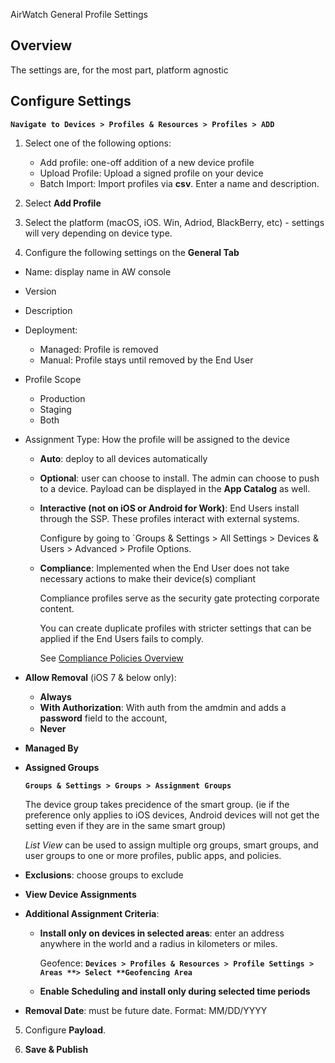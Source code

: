 AirWatch General Profile Settings

## Overview

The settings are, for the most part, platform agnostic 

## Configure Settings

**`Navigate to Devices > Profiles & Resources > Profiles > ADD`** 

1.  Select one of the following options:

    -   Add profile: one-off addition of a new device profile
    -   Upload Profile: Upload a signed profile on your device 
    -   Batch Import: Import profiles via **csv**. Enter a name and description.

2.  Select **Add Profile**

3.  Select the platform (macOS, iOS. Win, Adriod, BlackBerry, etc) - settings
    will very depending on device type.

4.  Configure the following settings on the **General Tab**

-   Name: display name in AW console
-   Version
-   Description 
-   Deployment: 

    -   Managed: Profile is removed
    -   Manual: Profile stays until removed by the End User

-   Profile Scope

    -   Production
    -   Staging 
    -   Both

-   Assignment Type: How the profile will be assigned to the device

    -   **Auto**: deploy to all devices automatically

    -   **Optional**: user can choose to install. The admin can choose to push to a
        device. Payload can be displayed in the **App Catalog** as well.

    -   **Interactive (not on iOS or Android for Work)**: End Users install through
        the SSP. These profiles interact with external systems.

        Configure by going to `Groups & Settings > All Settings > Devices &
        Users > Advanced > Profile Options.

    -   **Compliance**: Implemented when the End User does not take necessary
        actions to make their device(s) compliant

        Compliance profiles serve as the security gate protecting corporate
        content. 

        You can create duplicate profiles with stricter settings that can be
        applied if the End Users fails to comply.

        See [Compliance Policies
        Overview](https://my.air-watch.com/help/9.1/en/Content/Core_Guides/MDM/C/CompliancePoliciesOverview.htm)

-   **Allow Removal** (iOS 7 & below only): 

    -   **Always**
    -   **With Authorization**: With auth from the amdmin and adds a
        **password** field to the account,
    -   **Never**

-   **Managed By**

-   **Assigned Groups**

    **`Groups & Settings > Groups > Assignment Groups`**

    The device group takes precidence of the smart group. (ie if the preference
    only applies to iOS devices, Android devices will not get the setting even
    if they are in the same smart group)

    _List View_ can be used to assign multiple org groups, smart groups, and
    user groups to one or more profiles, public apps, and policies.

-   **Exclusions**: choose groups to exclude

-   **View Device Assignments**

-   **Additional Assignment Criteria**: 

    -   **Install only on devices in selected areas**: enter an address anywhere
        in the world and a radius in kilometers or miles. 

        Geofence: **`Devices > Profiles & Resources > Profile Settings >
        Areas **> Select **Geofencing Area`**

    -   **Enable Scheduling and install only during selected time periods**

-   **Removal Date**: must be future date. Format: MM/DD/YYYY

5.  Configure **Payload**. 

6.  **Save & Publish**
